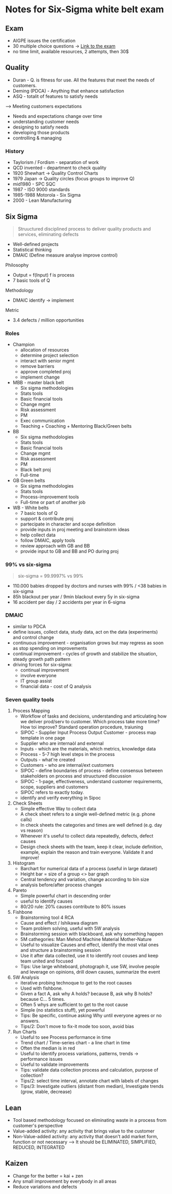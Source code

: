 # Notes for Six-Sigma white belt exam

## Exam

* AIGPE issues the certification
* 30 multiple choice questions -> [Link to the exam](https://www.sixsigmacouncil.org/shop/uncategorized/six-sigma-white-belt-standard-exam-single-certification/)
* no time limit, available resources, 2 attempts, then 30$

## Quality

* Duran - Q. is fitness for use. All the features that meet the needs of customers.
* Deming (PDCA) - Anything that enhance satisfaction
* ASQ - totalit of features to satisfy needs

--> Meeting customers expectations
* Needs and expectations change over time
* understanding customer needs
* designing to satisfy needs
* developing those products
* controlling & managing

### History

* Taylorism / Fordism - separation of work
* QCD invented - department to check quality
* 1920 Shewhart -> Quality Control Charts
* 1979 Japan -> Quality circles (focus groups to improve Q)
* mid1980 - SPC SQC
* 1987 - ISO 9000 standards
* 1985-1988 Motorola - Six Sigma
* 2000 - Lean Manufacturing

## Six Sigma

> Struuctured disciplined process to deliver quality products and services, eliminating defects

* Well-defined projects
* Statistical thinking
* DMAIC (Define measure analyse improve control)

Philosophy
* Output = f(Input) f is process
* 7 basic tools of Q

Methodology
* DMAIC identify -> implement

Metric
* 3.4 defects / million opportunities

### Roles

* Champion
   * allocation of resources
   * determine project selection
   * interact with senior mgmt
   * remove barriers
   * approve completed proj
   * implement change
 * MBB - master black belt
   * Six sigma methodologies
   * Stats tools
   * Basic financial tools
   * Change mgmt
   * Risk assessment
   * PM
   * Exec communication
   * Teaching + Coaching + Mentoring Black/Green belts
 * BB
   * Six sigma methodologies
   * Stats tools
   * Basic financial tools
   * Change mgmt
   * Risk assessment
   * PM
   * Black belt proj
   * Full-time
 * GB Green belts
   * Six sigma methodologies
   * Stats tools
   * Process-improvement tools
   * Full-time or part of another job
 * WB - White belts
   * 7 basic tools of Q
   * support & contribute proj
   * partecipate in character and scope definition
   * provide inputs in proj meeting and brainstorm ideas
   * help collect data
   * follow DMAIC, apply tools
   * review approach with GB and BB
   * provide input to GB and BB and PO during proj

### 99% vs six-sigma

> six-sigma = 99.9997% vs 99%

* 110.000 babies dropped by doctors and nurses with 99% / <38 babies in six-sigma
* 85h blackout per year / 9min blackout every 5y in six-sigma
* 16 accident per day / 2 accidents per year in 6-sigma

### DMAIC

* similar to PDCA
* define issues, collect data, study data, act on the data (experiments) and control change
* continuous improvement - organisation grows but may regress as soon as stop spending on improvements
* continual improvement - cycles of growth and stabilize the situation, steady growth path pattern
* driving forces for six-sigma:
  *  continual improvement
  *  involve everyone
  *  IT group assist
  *  financial data - cost of Q analysis

### Seven quality tools

1. Process Mapping
   * Workflow of tasks and decisions, understanding and articulating how we deliver prod/serv to customer. Which process take more time? How toi improve? Standard operation procedure, traiuning
   * SIPOC - Supplier Input Process Output Customer - process map template in one page
   * Supplier who are internaòl and external
   * Inputs - which are the materials, which metrics, knowledge data
   * Process - 5-7 high level steps in the process
   * Outputs - what're created
   * Customers - who are internal/ext customers
   * SIPOC - define boundaries of process - define consensus between stakeholders on process and struuctured discussion
   * SIPOC - 1-page, effectiveness, understand customer requirements, scope, suppliers and customers
   * SIPOC refers to exactly today.
   * identify and verify everything in Sipoc
2. Check Sheets
   * Simple effective Way to collect data
   * A check sheet refers to a single well-defined metric (e.g. phone calls)
   * In check sheets the categories and times are well defined (e.g. day vs reason)
   * Whenever it's useful to collect data repeatedly, defects, defect causes
   * Design check sheets with the team, keep it clear, include definition, example, explain the reason and train everyone. Validate it and improve! 
3. Histogram
   * Barchart for numerical data of a process (useful in large dataset)
   * Height bar = size of a group <> bar graph
   * Central tendency and variation, change according to bin size
   * analysis before/after process changes
4. Pareto
   * Simple powerful chart in descending order
   * useful to identify causes
   * 80/20 rule: 20% causes contribute to 80% issues
5. Fishbone
   * Brainstorming tool 4 RCA
   * Cause and effect / Ishikawa diagram
   * Team problem solving, useful with 5W analysis
   * Brainstorming session with blackboard, ask why something happen
   * 5M cathegories: Man Mehod Machine Material Mother-Nature
   * Useful to visualize Causes and effect, identify the most vital ones and structure a brainstorming session
   * Use it after data collected, use it to identify root couses and keep team united and focused
   * Tips: Use large whiteboard, photograph it, use 5W, involve people and leverage on opinions, drill down causes, summarize the event
6. 5W Analysis
   * iterative probing technoque to get to the root causes
   * Used with fishbone.
   * Given a fact A, ask why A holds? because B, ask why B holds? because C... 5 times.
   * Often 5 whys are sufficient to get to the root cause
   * Simple (no statistics stuff), yet powerful
   * Tips: Be specific, continue asking Why until everyone agrees or no answers.
   * Tips/2: Don't move to fix-it mode too soon, avoid bias
8. Run Charts
   * Useful to see Process performance in time
   * Trend chart / Time-series chart - a line chart in time
   * Often the median is in red
   * Useful to identify process variations, patterns, trends -> performance issues
   * Useful to validate improvements
   * Tips: validate data collection process and calculation, purpose of collection?
   * Tips/2: select time interval, annotate chart with labels of changes
   * Tips/3: Investigate outliers (distant from median), Investigate trends (grow, stable, decrease)

## Lean

* Tool based methodology focused on eliminating waste in a process from customer's perspective
* Value-added activity: any activity that brings value to the customer
* Non-Value-added activity: any activity that doesn't add market form, function or not necessary --> It should be ELIMINATED, SIMPLIFIED, REDUCED, INTEGRATED

## Kaizen

* Change for the better = kai + zen
* Any small improvement by everybody in all areas
* Reduce variations and defects
